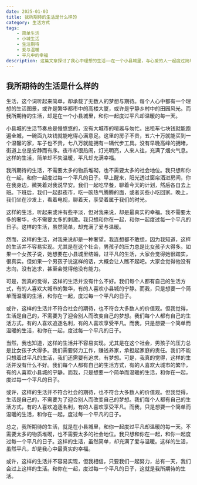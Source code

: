 ```yaml
---
date: 2025-01-03
title: 我所期待的生活是什么样的
category: 生活方式
tags:
    - 简单生活
    - 小城生活
    - 生活期待
    - 爱与温暖
    - 平凡中的幸福
description: 这篇文章探讨了我心中理想的生活——在一个小县城里，与心爱的人一起度过简单、温暖而充实的日子。文章反思了慢节奏生活的美好、共享时光的快乐以及社会期望带来的挑战。
---
```


## 我所期待的生活是什么样的

生活，这个词听起来简单，却承载了无数人的梦想与期待。每个人心中都有一个理想的生活图景，或许是繁华都市中的高楼大厦，或许是宁静乡村中的田园风光。而我所期待的生活，却是在一个小县城里，和你一起度过平凡却温暖的每一天。

小县城的生活节奏总是慢悠悠的，没有大城市的喧嚣与匆忙。出租车七块钱就能跑遍全城，一碗面九块钱就能吃得心满意足。这里的房子不贵，五六十万就能买到一个温馨的家，车子也不贵，七八万就能拥有一辆代步工具。没有早晚高峰的拥堵，街道上总是安静而有序。夜市却很热闹，灯光明亮，人来人往，充满了烟火气息。这样的生活，简单却不失温暖，平凡却充满幸福。

我所期待的生活，不需要太多的物质堆砌，也不需要太多的社会地位。我只想和你在一起，和你一起度过每一个平凡的日子。早上醒来，阳光透过窗帘洒进房间，你在我身边，微笑着对我说早安。我们一起吃早餐，聊着今天的计划，然后各自去上班。下班后，我们一起逛夜市，吃一碗热气腾腾的面，或者买些小吃回家。晚上，我们坐在沙发上，看着电视，聊着天，享受着属于我们的时光。

这样的生活，听起来或许有些平淡，但对我来说，却是最真实的幸福。我不需要太多的奢华，也不需要太多的刺激。我只想和你在一起，和你一起度过每一个平凡的日子。这样的生活，虽然简单，却充满了爱与温暖。

然而，这样的生活，对我来说却是一种奢望。我连想都不敢想，因为我知道，这样的生活并不容易实现。尤其是在这个社会，男孩子的压力总是比女孩子大得多。如果一个女孩子说，她想要在小县城里结婚，过平凡的生活，大家会觉得她很踏实，很真实。但如果一个男孩子说这样的话，大概会让人瞧不起吧。大家会觉得他没有志向，没有追求，甚至会觉得他没有能力。

可是，我真的觉得，这样的生活并没有什么不好。我们每个人都有自己的生活方式，有的人喜欢大城市的繁华，有的人喜欢小县城的宁静。而我，只是想要一个简单而温暖的生活，和你在一起，度过每一个平凡的日子。

或许，这样的生活并不符合社会的期待，也不符合大多数人的价值观。但我觉得，生活是自己的，不需要为了迎合别人而改变自己的梦想。我们每个人都有自己的生活方式，有的人喜欢追逐名利，有的人喜欢享受平凡。而我，只是想要一个简单而温暖的生活，和你在一起，度过每一个平凡的日子。

当然，我也知道，这样的生活并不容易实现。尤其是在这个社会，男孩子的压力总是比女孩子大得多。我们需要努力工作，赚钱养家，承担起家庭的责任。我们不能只想着过平凡的生活，我们还需要有追求，有梦想。可是，我真的觉得，这样的生活并没有什么不好。我们每个人都有自己的生活方式，有的人喜欢大城市的繁华，有的人喜欢小县城的宁静。而我，只是想要一个简单而温暖的生活，和你在一起，度过每一个平凡的日子。

或许，这样的生活并不符合社会的期待，也不符合大多数人的价值观。但我觉得，生活是自己的，不需要为了迎合别人而改变自己的梦想。我们每个人都有自己的生活方式，有的人喜欢追逐名利，有的人喜欢享受平凡。而我，只是想要一个简单而温暖的生活，和你在一起，度过每一个平凡的日子。

总之，我所期待的生活，就是在小县城里，和你一起度过平凡却温暖的每一天。不需要太多的物质堆砌，也不需要太多的社会地位。我只想和你在一起，和你一起度过每一个平凡的日子。这样的生活，虽然简单，却充满了爱与温暖。这样的生活，虽然平凡，却是我心中最真实的幸福。

或许，这样的生活并不容易实现，但我相信，只要我们一起努力，总有一天，我们会过上这样的生活。和你在一起，度过每一个平凡的日子，这就是我所期待的生活。
